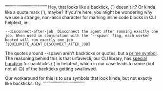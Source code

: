 ′′′′′′′′′′′′′′′′′′′′′′′′′′′′′′′′′′′′′′′′′′′′
Hey, that looks like a backtick, (`) doesn't it? Or kinda like a quote mark ('), maybe?
If you're here, you might be wondering why we use a strange, non-ascii character for marking inline code blocks in
CLI helptext, ie:
```
--disconnect-after-job  Disconnect the agent after running exactly one job. When used in conjunction with the ′--spawn′ flag, each worker booted will run exactly one job [$BUILDKITE_AGENT_DISCONNECT_AFTER_JOB]
```
The quotes around --spawn aren't backticks or quotes, but a [prime symbol](https://en.wikipedia.org/wiki/Prime_(symbol)). The reasoning behind this is that urfave/cli, our CLI library, has [special handling](https://github.com/urfave/cli/issues/333) for backticks (`) in helptext, which in our case leads to some (but not all 🙃) of the backticks getting swallowed.

Our workaround for this is to use symbols that look kinda, but not exactly like backticks. Oy.
′′′′′′′′′′′′′′′′′′′′′′′′′′′′′′′′′′′′′′′′′′′′
